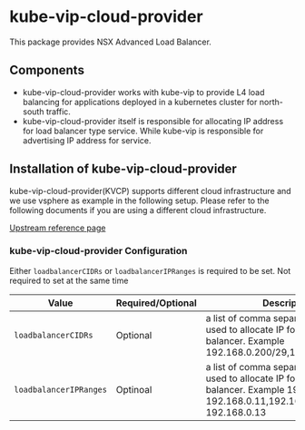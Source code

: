 # kube-vip-cloud-provider

This package provides NSX Advanced Load Balancer.

## Components

* kube-vip-cloud-provider works with kube-vip to provide L4 load balancing for applications deployed in a kubernetes cluster for north-south traffic.
* kube-vip-cloud-provider itself is responsible for allocating IP address for load balancer type service. While kube-vip is responsible for advertising IP address for service.

## Installation of kube-vip-cloud-provider

kube-vip-cloud-provider(KVCP) supports different cloud infrastructure and we use vsphere as example in the following setup.
Please refer to the following documents if you are using a different cloud infrastructure.

[Upstream reference page](https://github.com/kube-vip/kube-vip-cloud-provider#installing-the-kube-vip-cloud-provider)

### kube-vip-cloud-provider Configuration

Either `loadbalancerCIDRs` or `loadbalancerIPRanges` is required to be set. Not required to set at the same time

| Value | Required/Optional | Description |
|-------|-------------------|-------------|
| `loadbalancerCIDRs`    | Optional          | a list of comma separated cidrs will be used to allocate IP for external load balancer. Example 192.168.0.200/29,192.168.1.200/29                |
| `loadbalancerIPRanges` | Optinoal          | a list of comma separated cidrs will be used to allocate IP for external load balancer. Example 192.168.0.10-192.168.0.11,192.168.0.10-192.168.0.13       |
